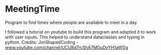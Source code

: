 # MeetingTime
Program to find times where people are available to meet in a day.

I followed a tutorial on youtube to build this program and adapted it to work with user inputs.
This helped to understand dataclasses and typing in python.
Credits: JimShapedCoding - www.youtube.com/channel/UCU8d7rcShA7MGuDyYH1aWGg